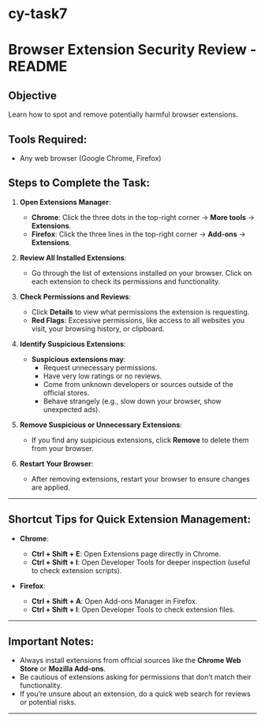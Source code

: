 # cy-task7
# Browser Extension Security Review - README

## Objective
Learn how to spot and remove potentially harmful browser extensions.

## Tools Required:
- Any web browser (Google Chrome, Firefox)

## Steps to Complete the Task:

1. **Open Extensions Manager**:
   - **Chrome**: Click the three dots in the top-right corner → **More tools** → **Extensions**.
   - **Firefox**: Click the three lines in the top-right corner → **Add-ons** → **Extensions**.

2. **Review All Installed Extensions**:
   - Go through the list of extensions installed on your browser. Click on each extension to check its permissions and functionality.

3. **Check Permissions and Reviews**:
   - Click **Details** to view what permissions the extension is requesting.
   - **Red Flags**: Excessive permissions, like access to all websites you visit, your browsing history, or clipboard.

4. **Identify Suspicious Extensions**:
   - **Suspicious extensions may**:
     - Request unnecessary permissions.
     - Have very low ratings or no reviews.
     - Come from unknown developers or sources outside of the official stores.
     - Behave strangely (e.g., slow down your browser, show unexpected ads).

5. **Remove Suspicious or Unnecessary Extensions**:
   - If you find any suspicious extensions, click **Remove** to delete them from your browser.

6. **Restart Your Browser**:
   - After removing extensions, restart your browser to ensure changes are applied.

---

## Shortcut Tips for Quick Extension Management:
- **Chrome**:  
  - **Ctrl + Shift + E**: Open Extensions page directly in Chrome.
  - **Ctrl + Shift + I**: Open Developer Tools for deeper inspection (useful to check extension scripts).

- **Firefox**:  
  - **Ctrl + Shift + A**: Open Add-ons Manager in Firefox.
  - **Ctrl + Shift + I**: Open Developer Tools to check extension files.

---

## Important Notes:
- Always install extensions from official sources like the **Chrome Web Store** or **Mozilla Add-ons**.
- Be cautious of extensions asking for permissions that don’t match their functionality.
- If you’re unsure about an extension, do a quick web search for reviews or potential risks.

---

